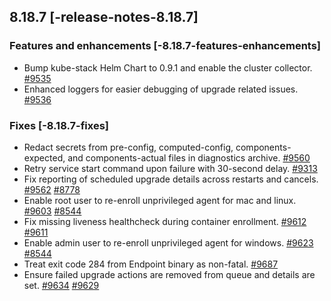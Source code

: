 ## 8.18.7 [-release-notes-8.18.7]


### Features and enhancements [-8.18.7-features-enhancements]

* Bump kube-stack Helm Chart to 0.9.1 and enable the cluster collector. [#9535](https://github.com/elastic/elastic-agent/pull/9535) 
* Enhanced loggers for easier debugging of upgrade related issues. [#9536](https://github.com/elastic/elastic-agent/issues/9536)


### Fixes [-8.18.7-fixes]

* Redact secrets from pre-config, computed-config, components-expected, and components-actual files in diagnostics archive. [#9560](https://github.com/elastic/elastic-agent/pull/9560) 
* Retry service start command upon failure with 30-second delay. [#9313](https://github.com/elastic/elastic-agent/pull/9313) 
* Fix reporting of scheduled upgrade details across restarts and cancels. [#9562](https://github.com/elastic/elastic-agent/pull/9562) [#8778](https://github.com/elastic/elastic-agent/issues/8778)
* Enable root user to re-enroll unprivileged agent for mac and linux. [#9603](https://github.com/elastic/elastic-agent/pull/9603) [#8544](https://github.com/elastic/elastic-agent/issues/8544)
* Fix missing liveness healthcheck during container enrollment. [#9612](https://github.com/elastic/elastic-agent/pull/9612) [#9611](https://github.com/elastic/elastic-agent/issues/9611)
* Enable admin user to re-enroll unprivileged agent for windows. [#9623](https://github.com/elastic/elastic-agent/pull/9623) [#8544](https://github.com/elastic/elastic-agent/issues/8544)
* Treat exit code 284 from Endpoint binary as non-fatal. [#9687](https://github.com/elastic/elastic-agent/pull/9687) 
* Ensure failed upgrade actions are removed from queue and details are set. [#9634](https://github.com/elastic/elastic-agent/pull/9634) [#9629](https://github.com/elastic/elastic-agent/issues/9629)

